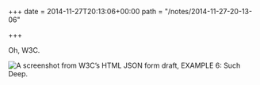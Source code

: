 +++
date = 2014-11-27T20:13:06+00:00
path = "/notes/2014-11-27-20-13-06"

+++

<p>Oh, W3C.</p>
<p><img src="https://dl.unrelenting.technology/w3doge.png" alt="A screenshot from W3C’s HTML JSON form draft, EXAMPLE 6: Such Deep." /></p>
